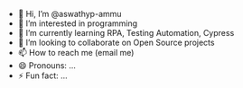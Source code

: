 - 👋 Hi, I’m @aswathyp-ammu
- 👀 I’m interested in programming
- 🌱 I’m currently learning RPA, Testing Automation, Cypress
- 💞️ I’m looking to collaborate on Open Source projects
- 📫 How to reach me (email me)
- 😄 Pronouns: ...
- ⚡ Fun fact: ...

<!---
aswathyp-ammu/aswathyp-ammu is a ✨ special ✨ repository because its `README.md` (this file) appears on your GitHub profile.
You can click the Preview link to take a look at your changes.
--->
